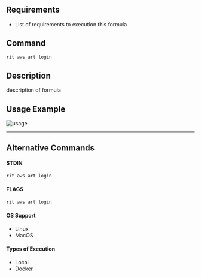 ## Requirements
- List of requirements to execution this formula

## Command

```bash
rit aws art login
```

## Description

description of formula

## Usage Example 

![usage](https://media.giphy.com/media/USCWX5znZyXi3MW8Wu/giphy.gif)

------------------

## Alternative Commands

#### STDIN 

```bash
rit aws art login
```

#### FLAGS

```bash
rit aws art login
```

#### OS Support
- Linux
- MacOS

#### Types of Execution
- Local
- Docker
